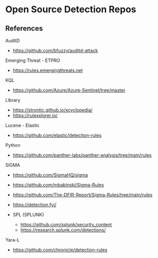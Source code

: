 # Open Source Detection Repos


## References
AuditD
- https://github.com/bfuzzy/auditd-attack

Emerging Threat - ETPRO
- https://rules.emergingthreats.net

KQL
- https://github.com/Azure/Azure-Sentinel/tree/master

Library
- https://strontic.github.io/xcyclopedia/
- https://rulexplorer.io/

Lucene - Elastic
- https://github.com/elastic/detection-rules

Python
- https://github.com/panther-labs/panther-analysis/tree/main/rules

SIGMA 
- https://github.com/SigmaHQ/sigma
- https://github.com/mbabinski/Sigma-Rules
- https://github.com/The-DFIR-Report/Sigma-Rules/tree/main/rules
- https://detection.fyi/


- SPL (SPLUNK)
  - https://github.com/splunk/security_content
  - https://research.splunk.com/detections/


Yara-L
- https://github.com/chronicle/detection-rules
